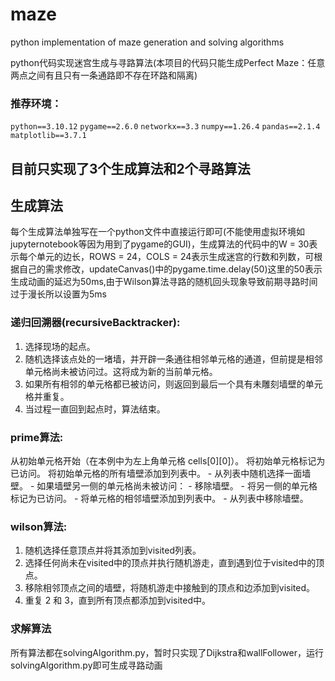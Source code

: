 # maze
python implementation of maze generation and solving algorithms

python代码实现迷宫生成与寻路算法(本项目的代码只能生成Perfect Maze：任意两点之间有且只有一条通路即不存在环路和隔离)

### 推荐环境：

`python==3.10.12`
`pygame==2.6.0`
`networkx==3.3`
`numpy==1.26.4`
`pandas==2.1.4`
`matplotlib==3.7.1`
## 目前只实现了3个生成算法和2个寻路算法
## 生成算法

每个生成算法单独写在一个python文件中直接运行即可(不能使用虚拟环境如jupyternotebook等因为用到了pygame的GUI)，生成算法的代码中的W = 30表示每个单元的边长，ROWS = 24，COLS = 24表示生成迷宫的行数和列数，可根据自己的需求修改，updateCanvas()中的pygame.time.delay(50)这里的50表示生成动画的延迟为50ms,由于Wilson算法寻路的随机回头现象导致前期寻路时间过于漫长所以设置为5ms
### 递归回溯器(recursiveBacktracker):
1. 选择现场的起点。
2. 随机选择该点处的一堵墙，并开辟一条通往相邻单元格的通道，但前提是相邻单元格尚未被访问过。这将成为新的当前单元格。
3. 如果所有相邻的单元格都已被访问，则返回到最后一个具有未雕刻墙壁的单元格并重复。
4. 当过程一直回到起点时，算法结束。
### prime算法:
从初始单元格开始（在本例中为左上角单元格 cells[0][0]）。
将初始单元格标记为已访问。
将初始单元格的所有墙壁添加到列表中。
    - 从列表中随机选择一面墙壁。
    - 如果墙壁另一侧的单元格尚未被访问：
        - 移除墙壁。
        - 将另一侧的单元格标记为已访问。
        - 将单元格的相邻墙壁添加到列表中。
    - 从列表中移除墙壁。

### wilson算法:
1. 随机选择任意顶点并将其添加到visited列表。
2. 选择任何尚未在visited中的顶点并执行随机游走，直到遇到位于visited中的顶点。
3. 移除相邻顶点之间的墙壁，将随机游走中接触到的顶点和边添加到visited。
4. 重复 2 和 3，直到所有顶点都添加到visited中。



### 求解算法
所有算法都在solvingAlgorithm.py，暂时只实现了Dijkstra和wallFollower，运行solvingAlgorithm.py即可生成寻路动画
